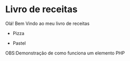 # Livro de receitas 
Olá! Bem Vindo ao meu livro de receitas

- Pizza

- Pastel





OBS:Demonstração de como funciona um elemento PHP

  

